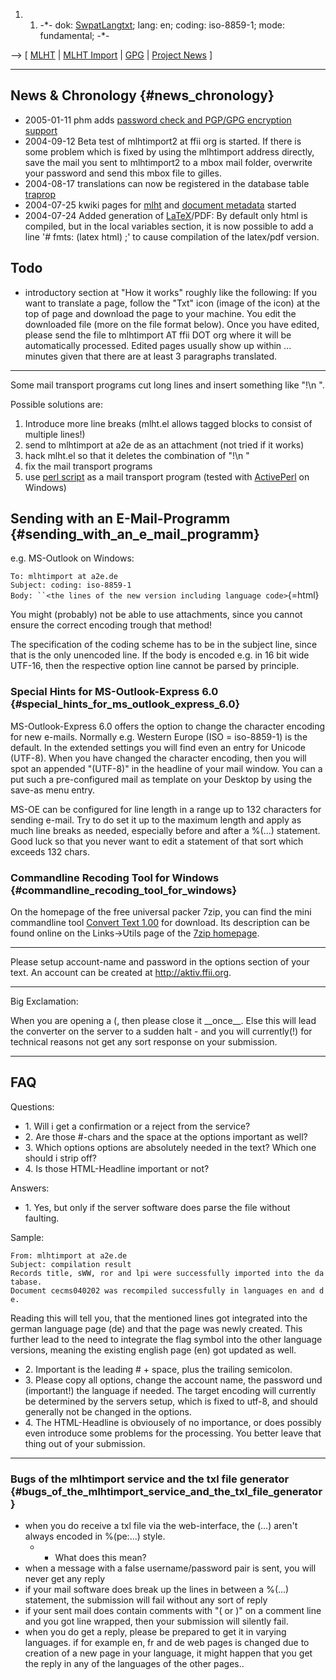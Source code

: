 1.  1.  -\*- dok: [SwpatLangtxt](SwpatLangtxt "wikilink"); lang: en;
        coding: iso-8859-1; mode: fundamental; -\*-

\--\> \[ [ MLHT](MlhtEn "wikilink") \| [ MLHT
Import](MlhtImportEn "wikilink") \| [ GPG](MlhtImportGpgEn "wikilink")
\| [ Project News](FfiiprojNewsEn "wikilink") \]

------------------------------------------------------------------------

## News & Chronology {#news_chronology}

-   2005-01-11 phm adds [ password check and PGP/GPG encryption
    support](MlhtImportGpgEn "wikilink")
-   2004-09-12 Beta test of mlhtimport2 at ffii org is started. If there
    is some problem which is fixed by using the mlhtimport address
    directly, save the mail you sent to mlhtimport2 to a mbox mail
    folder, overwrite your password and send this mbox file to gilles.
-   2004-08-17 translations can now be registered in the database table
    [ traprop](MlhtDbTrapropEn "wikilink")
-   2004-07-25 kwiki pages for [ mlht](MlhtEn "wikilink") and [ document
    metadata](DokDataEn "wikilink") started
-   2004-07-24 Added generation of [LaTeX](LaTe "wikilink")/PDF: By
    default only html is compiled, but in the local variables section,
    it is now possible to add a line \'\# fmts: (latex html) ;\' to
    cause compilation of the latex/pdf version.

## Todo

-   introductory section at \"How it works\" roughly like the following:
    If you want to translate a page, follow the \"Txt\" icon (image of
    the icon) at the top of page and download the page to your machine.
    You edit the downloaded file (more on the file format below). Once
    you have edited, please send the file to mlhtimport AT ffii DOT org
    where it will be automatically processed. Edited pages usually show
    up within \... minutes given that there are at least 3 paragraphs
    translated.

------------------------------------------------------------------------

Some mail transport programs cut long lines and insert something like
\"!\\n \".

Possible solutions are:

1.  Introduce more line breaks (mlht.el allows tagged blocks to consist
    of multiple lines!)
2.  send to mlhtimport at a2e de as an attachment (not tried if it
    works)
3.  hack mlht.el so that it deletes the combination of \"!\\n \"
4.  fix the mail transport programs
5.  use [perl
    script](http://brablc.com/download.php?filename=mlhtimport.pl "wikilink")
    as a mail transport program (tested with
    [ActivePerl](http://activestate.com/Products/ActivePerl/ "wikilink")
    on Windows)

## Sending with an E-Mail-Programm {#sending_with_an_e_mail_programm}

e.g. MS-Outlook on Windows:

`To: mlhtimport at a2e.de`\
`Subject: coding: iso-8859-1`\
`Body: ``<the lines of the new version including language code>`{=html}

You might (probably) not be able to use attachments, since you cannot
ensure the correct encoding trough that method!

The specification of the coding scheme has to be in the subject line,
since that is the only unencoded line. If the body is encoded e.g. in 16
bit wide UTF-16, then the respective option line cannot be parsed by
principle.

### Special Hints for MS-Outlook-Express 6.0 {#special_hints_for_ms_outlook_express_6.0}

MS-Outlook-Express 6.0 offers the option to change the character
encoding for new e-mails. Normally e.g. Western Europe (ISO =
iso-8859-1) is the default. In the extended settings you will find even
an entry for Unicode (UTF-8). When you have changed the character
encoding, then you will spot an appended \"(UTF-8)\" in the headline of
your mail window. You can a put such a pre-configured mail as template
on your Desktop by using the save-as menu entry.

MS-OE can be configured for line length in a range up to 132 characters
for sending e-mail. Try to do set it up to the maximum length and apply
as much line breaks as needed, especially before and after a %(\...)
statement. Good luck so that you never want to edit a statement of that
sort which exceeds 132 chars.

### Commandline Recoding Tool for Windows {#commandline_recoding_tool_for_windows}

On the homepage of the free universal packer 7zip, you can find the mini
commandline tool [Convert Text
1.00](http://www.7-zip.org/dl/utils/ct100zip "wikilink") for download.
Its description can be found online on the Links-\>Utils page of the
[7zip homepage](http://www.7-zip.org "wikilink").

------------------------------------------------------------------------

Please setup account-name and password in the options section of your
text. An account can be created at <http://aktiv.ffii.org>.

------------------------------------------------------------------------

Big Exclamation:

When you are opening a (, then please close it \_\_once\_\_. Else this
will lead the converter on the server to a sudden halt - and you will
currently(!) for technical reasons not get any sort response on your
submission.

------------------------------------------------------------------------

## FAQ

Questions:

-   1\. Will i get a confirmation or a reject from the service?
-   2\. Are those #-chars and the space at the options important as
    well?
-   3\. Which options options are absolutely needed in the text? Which
    one should i strip off?
-   4\. Is those HTML-Headline important or not?

Answers:

-   1\. Yes, but only if the server software does parse the file without
    faulting.

Sample:

`From: mlhtimport at a2e.de`\
`Subject: compilation result`\
`Records title, sWW, ror and lpi were successfully imported into the database.`\
`Document cecms040202 was recompiled successfully in languages en and de.`

Reading this will tell you, that the mentioned lines got integrated into
the german language page (de) and that the page was newly created. This
further lead to the need to integrate the flag symbol into the other
language versions, meaning the existing english page (en) got updated as
well.

-   2\. Important is the leading \# + space, plus the trailing
    semicolon.
-   3\. Please copy all options, change the account name, the password
    und (important!) the language if needed. The target encoding will
    currently be determined by the servers setup, which is fixed to
    utf-8, and should generally not be changed in the options.
-   4\. The HTML-Headline is obviousely of no importance, or does
    possibly even introduce some problems for the processing. You better
    leave that thing out of your submission.

------------------------------------------------------------------------

### Bugs of the mlhtimport service and the txl file generator {#bugs_of_the_mlhtimport_service_and_the_txl_file_generator}

-   when you do receive a txl file via the web-interface, the (\...)
    aren\'t always encoded in %(pe:\...) style.
    -   -   What does this mean?
-   when a message with a false username/password pair is sent, you will
    never get any reply
-   if your mail software does break up the lines in between a %(\...)
    statement, the submission will fail without any sort of reply
-   if your sent mail does contain comments with \"( or )\" on a comment
    line and you got line wrapped, then your submission will silently
    fail.
-   when you do get a reply, please be prepared to get it in varying
    languages. if for example en, fr and de web pages is changed due to
    creation of a new page in your language, it might happen that you
    get the reply in any of the languages of the other pages..
